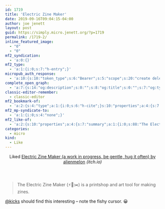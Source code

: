 ```yaml
---
id: 1719
title: 'Electric Zine Maker'
date: 2019-09-16T09:04:15-04:00
author: joe jenett
layout: post
guid: https://simply.micro.jenett.org/?p=1719
permalink: /1719-2/
inline_featured_image:
  - "0"
  - "0"
mf2_syndication:
  - 'a:0:{}'
mf2_type:
  - 'a:1:{i:0;s:7:"h-entry";}'
micropub_auth_response:
  - 'a:10:{s:10:"token_type";s:6:"Bearer";s:5:"scope";s:20:"create delete update";s:2:"me";s:32:"https://simply.micro.jenett.org/";s:9:"issued_by";s:59:"https://simply.micro.jenett.org/wp-json/indieauth/1.0/token";s:9:"client_id";s:20:"https://omnibear.com";s:11:"client_name";s:8:"Omnibear";s:11:"client_icon";s:29:"https://omnibear.com/logo.svg";s:9:"issued_at";i:1568130348;s:4:"user";i:1;s:13:"last_accessed";i:1568638721;}'
complete_open_graph:
  - 'a:7:{s:14:"og:description";s:0:"";s:8:"og:title";s:0:"";s:7:"og:type";s:0:"";s:12:"twitter:card";s:7:"summary";s:15:"twitter:creator";s:0:"";s:19:"twitter:description";s:0:"";s:8:"og:image";s:0:"";}'
classic-editor-remember:
  - classic-editor
mf2_bookmark-of:
  - 'a:2:{s:4:"type";a:1:{i:0;s:6:"h-cite";}s:10:"properties";a:4:{s:7:"summary";a:1:{i:0;s:84:"Electric Zine Maker (⚡️📝✂️) is a printshop and art tool for making zines.";}s:4:"name";a:1:{i:0;s:71:"Electric Zine Maker (early beta, be gentle, hug it often) by alienmelon";}s:3:"url";a:1:{i:0;s:46:"https://alienmelon.itch.io/electric-zine-maker";}s:11:"publication";a:1:{i:0;s:7:"itch.io";}}}'
mf2_mp-syndicate-to:
  - 'a:1:{i:0;s:4:"none";}'
mf2_like-of:
  - 'a:2:{s:10:"properties";a:4:{s:7:"summary";a:1:{i:0;s:88:"The Electric Zine Maker (⚡️📝✂️) is a printshop and art tool for making zines.";}s:4:"name";a:1:{i:0;s:79:"Electric Zine Maker (a work in progress, be gentle, hug it often) by alienmelon";}s:3:"url";a:1:{i:0;s:46:"https://alienmelon.itch.io/electric-zine-maker";}s:11:"publication";a:1:{i:0;s:7:"itch.io";}}s:4:"type";s:4:"cite";}'
categories:
  - micro
kind:
  - Like
---
```

<div class="entry-reaction"><section class="response u-like-of h-cite"><header><span class="kind-display-text">Liked</span> <a href="https://alienmelon.itch.io/electric-zine-maker" class="p-name u-url">Electric Zine Maker (a work in progress, be gentle, hug it often) by alienmelon</a> <em>(<span class="p-publication">itch.io</span>)</em></header>
<blockquote class="e-summary">The Electric Zine Maker (⚡️📝✂️) is a printshop and art tool for making zines.</blockquote></section></div>
<div class="entry-content e-content" itemprop="description articleBody">
<p><a href="https://micro.blog/kicks">@kicks</a> should find this interesting – note the fishy cursor. 😀</p></div>